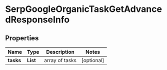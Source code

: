 # SerpGoogleOrganicTaskGetAdvancedResponseInfo


## Properties

| Name | Type | Description | Notes |
|------------ | ------------- | ------------- | -------------|
**tasks** | **List<SerpGoogleOrganicTaskGetAdvancedTaskInfo>** | array of tasks |[optional]|